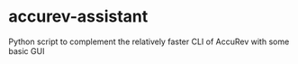 # accurev-assistant
Python script to complement the relatively faster CLI of AccuRev with some basic GUI
